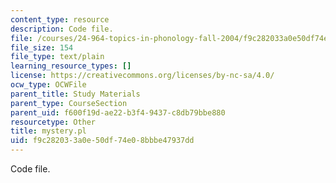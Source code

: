 ```yaml
---
content_type: resource
description: Code file.
file: /courses/24-964-topics-in-phonology-fall-2004/f9c282033a0e50df74e08bbbe47937dd_mystery.pl
file_size: 154
file_type: text/plain
learning_resource_types: []
license: https://creativecommons.org/licenses/by-nc-sa/4.0/
ocw_type: OCWFile
parent_title: Study Materials
parent_type: CourseSection
parent_uid: f600f19d-ae22-b3f4-9437-c8db79bbe880
resourcetype: Other
title: mystery.pl
uid: f9c28203-3a0e-50df-74e0-8bbbe47937dd
---
```

Code file.